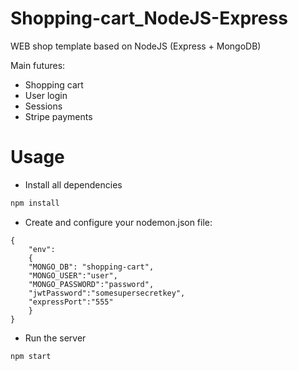 #  Shopping-cart_NodeJS-Express

WEB shop template based on NodeJS (Express + MongoDB)

Main futures:
- Shopping cart
- User login
- Sessions
- Stripe payments

# Usage
- Install all dependencies

```sh
npm install
```

- Create and configure your nodemon.json file:

```
{
    "env":
    { 
    "MONGO_DB": "shopping-cart",
    "MONGO_USER":"user",
    "MONGO_PASSWORD":"password",
    "jwtPassword":"somesupersecretkey",
    "expressPort":"555"
    }
}
```

- Run the server

```sh
npm start
```